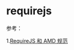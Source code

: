 # requirejs

参考：

1.[RequireJS 和 AMD 规范](https://github.com/ruanyf/jstutorial/blob/gh-pages/tool/requirejs.md)
